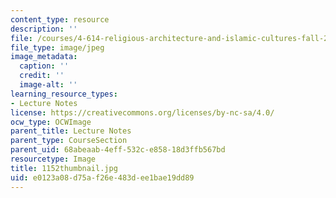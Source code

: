 ```yaml
---
content_type: resource
description: ''
file: /courses/4-614-religious-architecture-and-islamic-cultures-fall-2002/e0123a08d75af26e483dee1bae19dd89_1152thumbnail.jpg
file_type: image/jpeg
image_metadata:
  caption: ''
  credit: ''
  image-alt: ''
learning_resource_types:
- Lecture Notes
license: https://creativecommons.org/licenses/by-nc-sa/4.0/
ocw_type: OCWImage
parent_title: Lecture Notes
parent_type: CourseSection
parent_uid: 68abeaab-4eff-532c-e858-18d3ffb567bd
resourcetype: Image
title: 1152thumbnail.jpg
uid: e0123a08-d75a-f26e-483d-ee1bae19dd89
---
```

